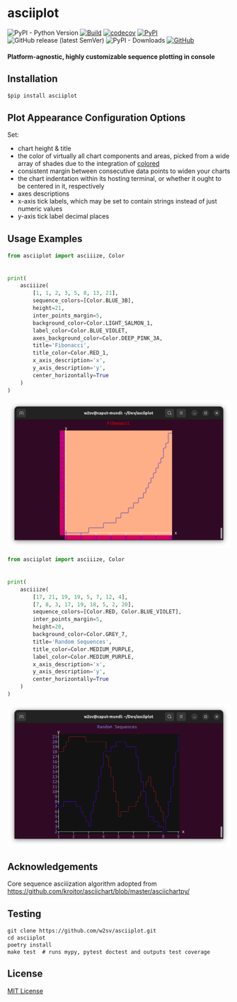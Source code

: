 # __asciiplot__

![PyPI - Python Version](https://img.shields.io/pypi/pyversions/asciiplot)
[![Build](https://github.com/w2sv/asciiplot/actions/workflows/build.yaml/badge.svg)](https://github.com/w2sv/asciiplot/actions/workflows/build.yaml)
[![codecov](https://codecov.io/gh/w2sv/asciiplot/branch/master/graph/badge.svg?token=69Q1VL8IHI)](https://codecov.io/gh/w2sv/asciiplot)
[![PyPI](https://img.shields.io/pypi/v/asciiplot)](https://pypi.org/project/asciiplot)
![GitHub release (latest SemVer)](https://img.shields.io/github/v/release/w2sv/asciiplot)
![PyPI - Downloads](https://img.shields.io/pypi/dm/asciiplot)
[![GitHub](https://img.shields.io/github/license/w2sv/asciiplot?style=plastic)](https://github.com/w2sv/asciiplot/blob/master/LICENSE)

#### Platform-agnostic, highly customizable sequence plotting in console

## Installation
```shell
$pip install asciiplot
```

## Plot Appearance Configuration Options

Set:
- chart height & title
- the color of virtually all chart components and areas, picked from a wide array of shades due to the integration of [colored](https://pypi.org/project/colored/)
- consistent margin between consecutive data points to widen your charts
- the chart indentation within its hosting terminal, or whether it ought to be centered in it, respectively
- axes descriptions
- x-axis tick labels, which may be set to contain strings instead of just numeric values
- y-axis tick label decimal places

## Usage Examples

```python
from asciiplot import asciiize, Color


print(
    asciiize(
        [1, 1, 2, 3, 5, 8, 13, 21],
        sequence_colors=[Color.BLUE_3B],
        height=21,
        inter_points_margin=5,
        background_color=Color.LIGHT_SALMON_1,
        label_color=Color.BLUE_VIOLET,
        axes_background_color=Color.DEEP_PINK_3A,
        title='Fibonacci',
        title_color=Color.RED_1,
        x_axis_description='x',
        y_axis_description='y',
        center_horizontally=True
    )
)
```
![alt text](https://github.com/w2sv/asciiplot/blob/master/readme-images/fibonacci.png?raw=true)

```python
from asciiplot import asciiize, Color


print(
    asciiize(
        [17, 21, 19, 19, 5, 7, 12, 4],
        [7, 8, 3, 17, 19, 18, 5, 2, 20],
        sequence_colors=[Color.RED, Color.BLUE_VIOLET],
        inter_points_margin=5,
        height=20,
        background_color=Color.GREY_7,
        title='Random Sequences',
        title_color=Color.MEDIUM_PURPLE,
        label_color=Color.MEDIUM_PURPLE,
        x_axis_description='x',
        y_axis_description='y',
        center_horizontally=True
    )
)
```
![alt text](https://github.com/w2sv/asciiplot/blob/master/readme-images/random.png?raw=true)

## Acknowledgements
Core sequence asciiization algorithm adopted from https://github.com/kroitor/asciichart/blob/master/asciichartpy/

## Testing

```shell
git clone https://github.com/w2sv/asciiplot.git
cd asciiplot
poetry install
make test  # runs mypy, pytest doctest and outputs test coverage
```

## License
[MIT License](https://github.com/w2sv/asciiplot/blob/master/LICENSE)
